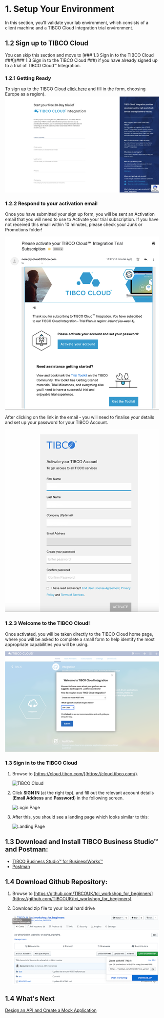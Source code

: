 # 1. Setup Your Environment #

In this section, you'll validate your lab environment, which consists of a client machine and a TIBCO Cloud Integration trial environment.

## 1.2 Sign up to TIBCO Cloud ##
You can skip this section and move to [### 1.3 Sign in to the TIBCO Cloud ###](### 1.3 Sign in to the TIBCO Cloud ###) if you have already signed up to a trial of TIBCO Cloud™ Integration.

### 1.2.1 Getting Ready ###

To sign up to the TIBCO Cloud [click here](https://account.cloud.tibco.com/signup/tci) and fill in the form, choosing Europe as a region). ![SignUpPage](images/SignUpPage.png)

### 1.2.2 Respond to your activation email

Once you have submitted your sign up form, you will be sent an Activation email that you will need to use to Activate your trial subscription. If you have not received this email within 10 minutes, please check your Junk or Promotions folder!

![ActivationEmail](images/ActivationEmail.png)

After clicking on the link in the email - you will need to finalise your details and set up your password for your TIBCO Account.

![ActivateAccount](images/ActivateTIBCOAccount.png)

### 1.2.3 Welcome to the TIBCO Cloud!

Once activated, you will be taken directly to the TIBCO Cloud home page, where you will be asked to complete a small form to help identify the most appropriate capabilities you will be using.

![CloudIntegrationWelcome](images/CloudIntegrationWelcome.png)

### 1.3 Sign in to the TIBCO Cloud ###

1. Browse to [https://cloud.tibco.com/](https://cloud.tibco.com/).

    ![TIBCO Cloud](images/tibco_cloud.jpg)
2. Click **SIGN IN** (at the right top), and fill out the relevant account details (**Email Address** and **Password**) in the following screen.

    ![Login Page](images/login.jpg)
3. After this, you should see a landing page which looks similar to this:

    ![Landing Page](images/landing.jpg)

## 1.3 Download and Install TIBCO Business Studio™ and Postman:

* [TIBCO Business Studio™ for BusinessWorks™](https://eu.integration.cloud.tibco.com/download)
* [Postman](https://www.getpostman.com/downloads/)

## 1.4 Download Github Repository:

1. Browse to [https://github.com/TIBCOUK/tci_workshop_for_beginners](https://github.com/TIBCOUK/tci_workshop_for_beginners)

2. Download zip file to your local hard drive

    ![Github Download](images/download_repo.png)
    
## 1.4 What's Next ##

[Design an API and Create a Mock Application](001.md)
